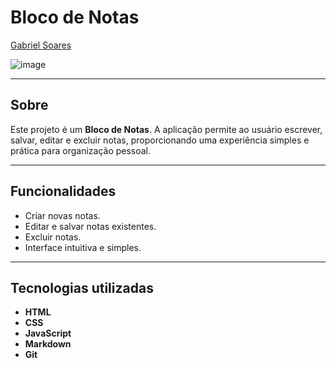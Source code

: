 # Bloco de Notas

[Gabriel Soares](https://www.linkedin.com/in/gabriel-soares-3098782b0/)

![image](https://github.com/user-attachments/assets/09b175eb-a1b2-4f3a-9b87-3c67eb07eaa3)

---

## Sobre
Este projeto é um **Bloco de Notas**. A aplicação permite ao usuário escrever, salvar, editar e excluir notas, proporcionando uma experiência simples e prática para organização pessoal.

---

## Funcionalidades
- Criar novas notas.
- Editar e salvar notas existentes.
- Excluir notas.
- Interface intuitiva e simples.

---

## Tecnologias utilizadas
- **HTML**
- **CSS**
- **JavaScript**
- **Markdown**
- **Git**
